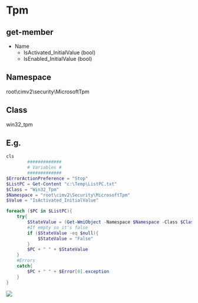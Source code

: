 # Tpm

## get-member
* Name
  * IsActivated_InitialValue (bool)
  * IsEnabled_InitialValue (bool)

## Namespace
root\cimv2\security\MicrosoftTpm

## Class
win32_tpm

## E.g.
````PowerShell
﻿cls
        #############
        # Variables #
        #############
$ErrorActionPreference = "Stop"
$ListPC = Get-Content "c:\Temp\ListPC.txt"
$Class = "Win32_Tpm"
$Namespace = "root\cimv2\Security\MicrosoftTpm"
$Value = "IsActivated_InitialValue"

foreach ($PC in $ListPC){
    try{
        $StateValue = (Get-WmiObject -Namespace $Namespace -Class $Class -ComputerName $PC).$Value
        #If empty so it's false
        if ($StateValue -eq $null){
            $StateValue = "False"
        }
        $PC + " " + $StateValue
    }
    #Errors
    catch{
        $PC + " " + $Error[0].exception
    }
}  
````
[<img src="https://i.imgur.com/B1K3imv.png">](https://i.imgur.com/B1K3imv.png)
